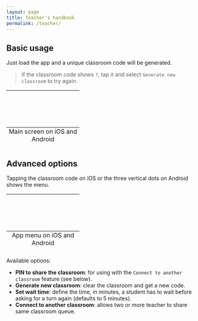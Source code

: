 ```yaml
---
layout: page
title: Teacher's handbook
permalink: /teacher/
---
```


## Basic usage

Just load the app and a unique classroom code will be generated.

> If the classroom code shows `?`, tap it and select `Generate new classroom` to try again.

<table>
<caption style="caption-side: bottom">Main screen on iOS and Android</caption>
<tbody>
<tr>
<td style="padding:3em;"><img src="/images/devices/teacher_ios_start.png" alt=""/></td>
<td style="padding:3em;"><img src="/images/devices/teacher_android_start.png" alt=""/></td>
</tr>
</tbody>
</table>

## Advanced options

Tapping the classroom code on iOS or the three vertical dots on Android shows the menu.

<table>
<caption style="caption-side: bottom">App menu on iOS and Android</caption>
<tbody>
<tr>
<td style="padding:3em;"><img src="/images/devices/teacher_ios_menu.png" alt=""/></td>
<td style="padding:3em;"><img src="/images/devices/teacher_android_menu.png" alt=""/></td>
</tr>
</tbody>
</table>

Available options:

- __PIN to share the classroom__: for using with the `Connect to another classroom` feature (see below).
- __Generate new classroom__: clear the classroom and get a new code.
- __Set wait time__: define the time, in minutes, a student has to wait before asking for a turn again (defaults to 5 minutes).
- __Connect to another classroom__: allows two or more teacher to share same classroom queue.
